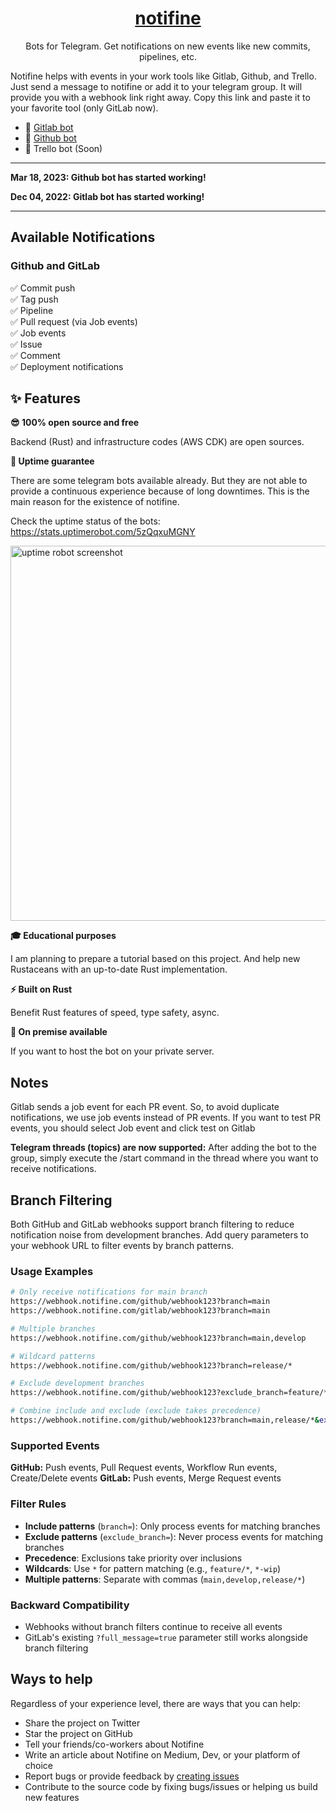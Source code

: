 <div align="center">

<a href="https://notifine.com" align="center"><h1>notifine</h1></a>

<p align="center">
Bots for Telegram. Get notifications on new events like new commits, pipelines, etc.
</p>

</div>

Notifine helps with events in your work tools like Gitlab, Github, and Trello. Just send a message to notifine or add it to your telegram group. It will provide you with a webhook link right away. Copy this link and paste it to your favorite tool (only GitLab now).

- 🤖 [Gitlab bot](https://t.me/gitlab_notifine_bot)
- 🤖 [Github bot](https://t.me/github_notifine_bot)
- 🧭 Trello bot (Soon)

---

**Mar 18, 2023: Github bot has started working!**

**Dec 04, 2022: Gitlab bot has started working!**

---

## Available Notifications

### Github and GitLab

✅ Commit push  
 ✅ Tag push  
 ✅ Pipeline  
 ✅ Pull request (via Job events)  
 ✅ Job events  
 ✅ Issue  
 ✅ Comment  
 ✅ Deployment notifications

## ✨ Features

**😎 100% open source and free**

Backend (Rust) and infrastructure codes (AWS CDK) are open sources.

**🚀 Uptime guarantee**

There are some telegram bots available already. But they are not able to provide a continuous experience because of long downtimes. This is the main reason for the existence of notifine.

Check the uptime status of the bots: https://stats.uptimerobot.com/5zQqxuMGNY

<img src="./assets/uptime.png" alt="uptime robot screenshot" width="600px"/>

**🎓 Educational purposes**

I am planning to prepare a tutorial based on this project. And help new Rustaceans with an up-to-date Rust implementation.

**⚡️ Built on Rust**

Benefit Rust features of speed, type safety, async.

**🔌 On premise available**

If you want to host the bot on your private server.

## Notes

Gitlab sends a job event for each PR event. So, to avoid duplicate notifications, we use job events instead of PR events. If you want to test PR events, you should select Job event and click test on Gitlab

**Telegram threads (topics) are now supported:**
After adding the bot to the group, simply execute the /start command in the thread where you want to receive notifications.

## Branch Filtering

Both GitHub and GitLab webhooks support branch filtering to reduce notification noise from development branches. Add query parameters to your webhook URL to filter events by branch patterns.

### Usage Examples

```bash
# Only receive notifications for main branch
https://webhook.notifine.com/github/webhook123?branch=main
https://webhook.notifine.com/gitlab/webhook123?branch=main

# Multiple branches
https://webhook.notifine.com/github/webhook123?branch=main,develop

# Wildcard patterns
https://webhook.notifine.com/github/webhook123?branch=release/*

# Exclude development branches
https://webhook.notifine.com/github/webhook123?exclude_branch=feature/*,dependabot/*

# Combine include and exclude (exclude takes precedence)
https://webhook.notifine.com/github/webhook123?branch=main,release/*&exclude_branch=*-wip,*-temp
```

### Supported Events

**GitHub:** Push events, Pull Request events, Workflow Run events, Create/Delete events
**GitLab:** Push events, Merge Request events

### Filter Rules

- **Include patterns** (`branch=`): Only process events for matching branches
- **Exclude patterns** (`exclude_branch=`): Never process events for matching branches
- **Precedence**: Exclusions take priority over inclusions
- **Wildcards**: Use `*` for pattern matching (e.g., `feature/*`, `*-wip`)
- **Multiple patterns**: Separate with commas (`main,develop,release/*`)

### Backward Compatibility

- Webhooks without branch filters continue to receive all events
- GitLab's existing `?full_message=true` parameter still works alongside branch filtering

## Ways to help

Regardless of your experience level, there are ways that you can help:

- Share the project on Twitter
- Star the project on GitHub
- Tell your friends/co-workers about Notifine
- Write an article about Notifine on Medium, Dev, or your platform of choice
- Report bugs or provide feedback by [creating issues](https://github.com/mhkafadar/gitlab-telegram/issues)
- Contribute to the source code by fixing bugs/issues or helping us build new features
